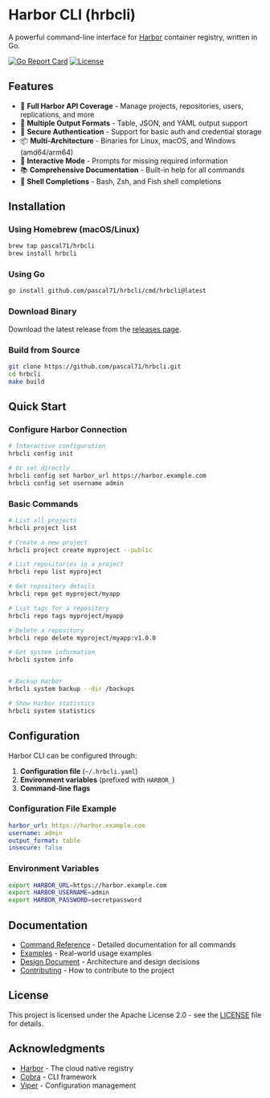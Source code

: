 # Harbor CLI (hrbcli)

A powerful command-line interface for [Harbor](https://goharbor.io/) container registry, written in Go.

[![Go Report Card](https://goreportcard.com/badge/github.com/pascal71/hrbcli)](https://goreportcard.com/report/github.com/pascal71/hrbcli)
[![License](https://img.shields.io/badge/License-Apache%202.0-blue.svg)](https://opensource.org/licenses/Apache-2.0)

## Features

- 🚀 **Full Harbor API Coverage** - Manage projects, repositories, users, replications, and more
- 🔧 **Multiple Output Formats** - Table, JSON, and YAML output support
- 🔐 **Secure Authentication** - Support for basic auth and credential storage
- 📦 **Multi-Architecture** - Binaries for Linux, macOS, and Windows (amd64/arm64)
- 🎨 **Interactive Mode** - Prompts for missing required information
- 📚 **Comprehensive Documentation** - Built-in help for all commands
- 🔄 **Shell Completions** - Bash, Zsh, and Fish shell completions

## Installation

### Using Homebrew (macOS/Linux)

```bash
brew tap pascal71/hrbcli
brew install hrbcli
```

### Using Go

```bash
go install github.com/pascal71/hrbcli/cmd/hrbcli@latest
```

### Download Binary

Download the latest release from the [releases page](https://github.com/pascal71/hrbcli/releases).

### Build from Source

```bash
git clone https://github.com/pascal71/hrbcli.git
cd hrbcli
make build
```

## Quick Start

### Configure Harbor Connection

```bash
# Interactive configuration
hrbcli config init

# Or set directly
hrbcli config set harbor_url https://harbor.example.com
hrbcli config set username admin
```

### Basic Commands

```bash
# List all projects
hrbcli project list

# Create a new project
hrbcli project create myproject --public

# List repositories in a project
hrbcli repo list myproject

# Get repository details
hrbcli repo get myproject/myapp

# List tags for a repository
hrbcli repo tags myproject/myapp

# Delete a repository
hrbcli repo delete myproject/myapp:v1.0.0

# Get system information
hrbcli system info


# Backup Harbor
hrbcli system backup --dir /backups

# Show Harbor statistics
hrbcli system statistics

```

## Configuration

Harbor CLI can be configured through:

1. **Configuration file** (`~/.hrbcli.yaml`)
2. **Environment variables** (prefixed with `HARBOR_`)
3. **Command-line flags**

### Configuration File Example

```yaml
harbor_url: https://harbor.example.com
username: admin
output_format: table
insecure: false
```

### Environment Variables

```bash
export HARBOR_URL=https://harbor.example.com
export HARBOR_USERNAME=admin
export HARBOR_PASSWORD=secretpassword
```

## Documentation

- [Command Reference](docs/COMMANDS.md) - Detailed documentation for all commands
- [Examples](docs/EXAMPLES.md) - Real-world usage examples
- [Design Document](docs/DESIGN.md) - Architecture and design decisions
- [Contributing](docs/CONTRIBUTING.md) - How to contribute to the project

## License

This project is licensed under the Apache License 2.0 - see the [LICENSE](LICENSE) file for details.

## Acknowledgments

- [Harbor](https://goharbor.io/) - The cloud native registry
- [Cobra](https://github.com/spf13/cobra) - CLI framework
- [Viper](https://github.com/spf13/viper) - Configuration management
